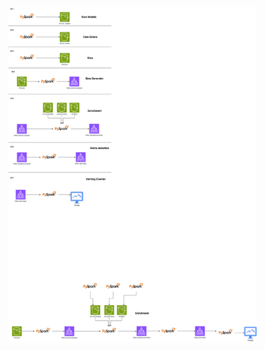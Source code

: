 ![Alt text](https://github.com/Shnul/Spark/blob/5ac15f50d6c02fa7905f0560f285c585ba144ada/Mid_Project/Project.png)
